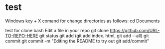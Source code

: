 # test

Windows key + X
comand for change directories as follows: cd Documents

test for clone bash
Edit a file in your repo
git clone https://github.com/URL-TO-REPO-HERE
git status
git add (git add index. html, git add --all)
git commit
git commit -m "Editing the README to try out git add/commit"
